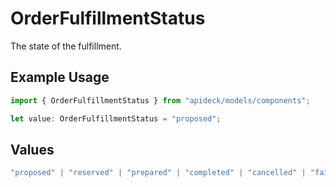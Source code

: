 # OrderFulfillmentStatus

The state of the fulfillment.

## Example Usage

```typescript
import { OrderFulfillmentStatus } from "apideck/models/components";

let value: OrderFulfillmentStatus = "proposed";
```

## Values

```typescript
"proposed" | "reserved" | "prepared" | "completed" | "cancelled" | "failed" | "other"
```